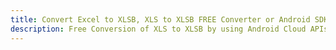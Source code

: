 ---title: Convert Excel to XLSB, XLS to XLSB FREE Converter or Android SDKdescription: Free Conversion of XLS to XLSB by using Android Cloud APIs & SDKs. Also Create, Edit & Render Microsoft Excel, CSV and SpreadsheetML worksheets or spreadsheet in the Cloud.---
